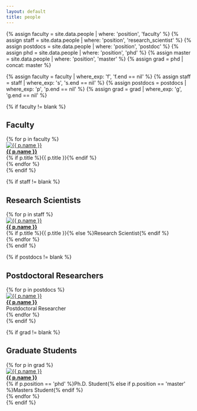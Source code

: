 ```yaml
---
layout: default
title: people
---
```


{% assign faculty = site.data.people | where: 'position', 'faculty' %}
{% assign staff = site.data.people | where: 'position', 'research_scientist' %}
{% assign postdocs = site.data.people | where: 'position', 'postdoc' %}
{% assign phd = site.data.people | where: 'position', 'phd' %}
{% assign master = site.data.people | where: 'position', 'master' %}
{% assign grad = phd | concat: master %}

{% assign faculty = faculty | where_exp: 'f', 'f.end == nil' %}
{% assign staff = staff | where_exp: 's', 's.end == nil' %}
{% assign postdocs = postdocs | where_exp: 'p', 'p.end == nil' %}
{% assign grad = grad | where_exp: 'g', 'g.end == nil' %}

<div class="people">

{% if faculty != blank %}
<h2>Faculty</h2>
<div class="row">
{% for p in faculty %}
<div class="col">
<a href="{{ p.website }}">
  <img src="img/people/{{ p.img }}" alt="{{ p.name }}"/>
</a>
<br/>
<b><a href="{{ p.website }}">{{ p.name }}</a></b>
<br/>
{% if p.title %}{{ p.title }}{% endif %}
</div>
{% endfor %}
</div>
{% endif %}

{% if staff != blank %}
<h2>Research Scientists</h2>
<div class="row">
{% for p in staff %}
<div class="col">
<a href="{{ p.website }}">
  <img src="img/people/{{ p.img }}" alt="{{ p.name }}"/>
</a>
<br/>
<b><a href="{{ p.website }}">{{ p.name }}</a></b>
<br/>
{% if p.title %}{{ p.title }}{% else %}Research Scientist{% endif %}
</div>
{% endfor %}
</div>
{% endif %}

{% if postdocs != blank %}
<h2>Postdoctoral Researchers</h2>
<div class="row">
{% for p in postdocs %}
<div class="col">
<a href="{{ p.website }}">
  <img src="img/people/{{ p.img }}" alt="{{ p.name }}"/>
</a>
<br/>
<b><a href="{{ p.website }}">{{ p.name }}</a></b>
<br/>
Postdoctoral Researcher
</div>
{% endfor %}
</div>
{% endif %}

{% if grad != blank %}
<h2>Graduate Students</h2>
<div class="row">
{% for p in grad %}
<div class="col">
<a href="{{ p.website }}">
  <img src="img/people/{{ p.img }}" alt="{{ p.name }}"/>
</a>
<br/>
<b><a href="{{ p.website }}">{{ p.name }}</a></b>
<br/>
{% if p.position == 'phd' %}Ph.D. Student{% else if p.position == 'master' %}Masters Student{% endif %}
</div>
{% endfor %}
</div>
{% endif %}

</div>

